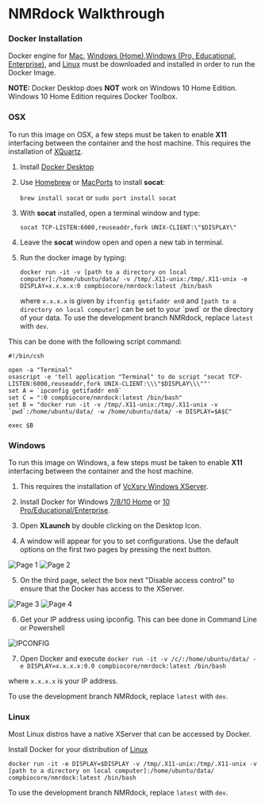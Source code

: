 # NMRdock Walkthrough

### Docker Installation

Docker engine for [Mac](https://docs.docker.com/docker-for-mac/install/), [Windows (Home)](https://docs.docker.com/toolbox/overview/),[Windows (Pro, Educational, Enterprise)](https://docs.docker.com/docker-for-windows/install/), and [Linux](https://docs.docker.com/v17.12/install/) must be downloaded and installed in order to run the Docker Image.

**NOTE:** Docker Desktop does **NOT** work on Windows 10 Home Edition. Windows 10 Home Edition requires Docker Toolbox.

### OSX

To run this image on OSX, a few steps must be taken to enable **X11** interfacing between the container and the host machine. This requires the installation of [XQuartz](https://www.xquartz.org/).

1. Install [Docker Desktop](https://docs.docker.com/docker-for-mac/install/)

2. Use [Homebrew](https://brew.sh/) or [MacPorts](https://www.macports.org/) to install **socat**:

	`brew install socat` or `sudo port install socat`
	
3. With **socat** installed, open a terminal window and type:

	`socat TCP-LISTEN:6000,reuseaddr,fork UNIX-CLIENT:\"$DISPLAY\"`
	
4. Leave the **socat** window open and open a new tab in terminal.

5. Run the docker image by typing:

	`docker run -it -v [path to a directory on local computer]:/home/ubuntu/data/ -v /tmp/.X11-unix:/tmp/.X11-unix -e DISPLAY=x.x.x.x:0 compbiocore/nmrdock:latest /bin/bash`

	where `x.x.x.x` is given by `ifconfig getifaddr en0` and `[path to a directory on local computer]` can be set to your \`pwd\` or the directory of your data. To use the development branch NMRdock, replace `latest` with `dev`.

This can be done with the following script command:
```
#!/bin/csh

open -a "Terminal"
osascript -e 'tell application "Terminal" to do script "socat TCP-LISTEN:6000,reuseaddr,fork UNIX-CLIENT:\\\"$DISPLAY\\\""'
set A = `ipconfig getifaddr en0`
set C = ":0 compbiocore/nmrdock:latest /bin/bash"
set B = "docker run -it -v /tmp/.X11-unix:/tmp/.X11-unix -v `pwd`:/home/ubuntu/data/ -w /home/ubuntu/data/ -e DISPLAY=$A$C"

exec $B
```
### Windows

To run this image on Windows, a few steps must be taken to enable **X11** interfacing between the container and the host machine. 

1. This requires the installation of [VcXsrv Windows XServer](https://sourceforge.net/projects/vcxsrv/).

2. Install Docker for Windows [7/8/10 Home](https://docs.docker.com/toolbox/overview/) or [10 Pro/Educational/Enterprise](https://docs.docker.com/docker-for-windows/install/).

3. Open **XLaunch** by double clicking on the Desktop Icon.

4. A window will appear for you to set configurations. Use the default options on the first two pages by pressing the next button.

![Page 1](https://github.com/compbiocore/nmrdock/raw/master/docs/assets/XLaunch1.PNG)
![Page 2](https://github.com/compbiocore/nmrdock/raw/master/docs/assets/XLaunch2.PNG)

5. On the third page, select the box next "Disable access control" to ensure that the Docker has access to the XServer.

![Page 3](https://github.com/compbiocore/nmrdock/raw/master/docs/assets/XLaunch3.PNG)
![Page 4](https://github.com/compbiocore/nmrdock/raw/master/docs/assets/XLaunch4.PNG)

6. Get your IP address using ipconfig. This can bee done in Command Line or Powershell

![IPCONFIG](https://github.com/compbiocore/nmrdock/raw/master/docs/assets/ipconfig.PNG)

7. Open Docker and execute `docker run -it -v /c/:/home/ubuntu/data/ -e DISPLAY=x.x.x.x:0.0 compbiocore/nmrdock:latest /bin/bash`

where `x.x.x.x` is your IP address.

To use the development branch NMRdock, replace `latest` with `dev`.

### Linux

Most Linux distros have a native XServer that can be accessed by Docker. 

Install Docker for your distribution of [Linux](https://docs.docker.com/install/)

`docker run -it -e DISPLAY=$DISPLAY -v /tmp/.X11-unix:/tmp/.X11-unix -v [path to a directory on local computer]:/home/ubuntu/data/ compbiocore/nmrdock:latest /bin/bash`

To use the development branch NMRdock, replace `latest` with `dev`.
